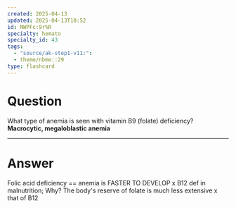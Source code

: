 ```yaml
---
created: 2025-04-13
updated: 2025-04-13T10:52
id: NWPFc:9r%R
specialty: hemato
specialty_id: 43
tags:
  - "source/ak-step1-v11:": 
  - theme/nbme::29
type: flashcard
---
```


# Question
What type of anemia is seen with vitamin B9 (folate) deficiency?   **Macrocytic, megaloblastic anemia**

---

# Answer
Folic acid deficiency == anemia is FASTER TO DEVELOP x B12 def in malnutrition; Why? The body's reserve of folate is much less extensive x that of B12